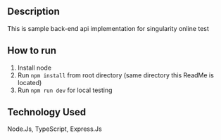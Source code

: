 ## Description

This is sample back-end api implementation for singularity online test

## How to run

1. Install node
2. Run `npm install` from root directory (same directory this ReadMe is located)
3. Run `npm run dev` for local testing

## Technology Used

Node.Js, TypeScript, Express.Js
